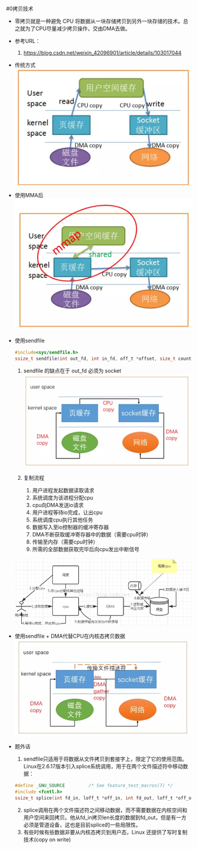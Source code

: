 #0拷贝技术

- 零拷贝就是一种避免 CPU 将数据从一块存储拷贝到另外一块存储的技术。总之就为了CPU尽量减少拷贝操作，交由DMA去做。

- 参考URL：
    1. https://blog.csdn.net/weixin_42096901/article/details/103017044

- 传统方式
    ![avatar](../img/3211622308476_.pic_hd.jpg)
    
- 使用MMA后
    ![avatar](../img/3221622308516_.pic_hd.jpg)
    
- 使用sendfile
    ```C
    #include<sys/sendfile.h>
    ssize_t sendfile(int out_fd, int in_fd, off_t *offset, size_t count);
    ```
    1. sendfile 的缺点在于 out_fd 必须为 socket
    ![avatar](../img/3231622308556_.pic_hd.jpg)
   
    2. 复制流程
        1. 用户进程发起数据读取请求
        2. 系统调度为该进程分配cpu
        3. cpu向DMA发送io请求
        4. 用户进程等待io完成，让出cpu
        5. 系统调度cpu执行其他任务
        6. 数据写入至io控制器的缓冲寄存器
        7. DMA不断获取缓冲寄存器中的数据（需要cpu时钟）
        8. 传输至内存（需要cpu时钟）
        9. 所需的全部数据获取完毕后向cpu发出中断信号
    
   ![avatar](../img/20180429234354258.png) 
    
- 使用sendfile + DMA代替CPU在内核态拷贝数据
   ![avatar](../img/3201622308364_.pic.jpg)
    
- 题外话
    1. sendfile只适用于将数据从文件拷贝到套接字上，限定了它的使用范围。Linux在2.6.17版本引入splice系统调用，用于在两个文件描述符中移动数据：
    ```C
    #define _GNU_SOURCE         /* See feature_test_macros(7) */
    #include <fcntl.h>
    ssize_t splice(int fd_in, loff_t *off_in, int fd_out, loff_t *off_out, size_t len, unsigned int flags);
    ```
    2. splice调用在两个文件描述符之间移动数据，而不需要数据在内核空间和用户空间来回拷贝。他从fd_in拷贝len长度的数据到fd_out，但是有一方必须是管道设备，这也是目前splice的一些局限性。
    3. 有些时候有些数据非要从内核态拷贝到用户态，Linux 还提供了写时复制技术(copy on write)
     

